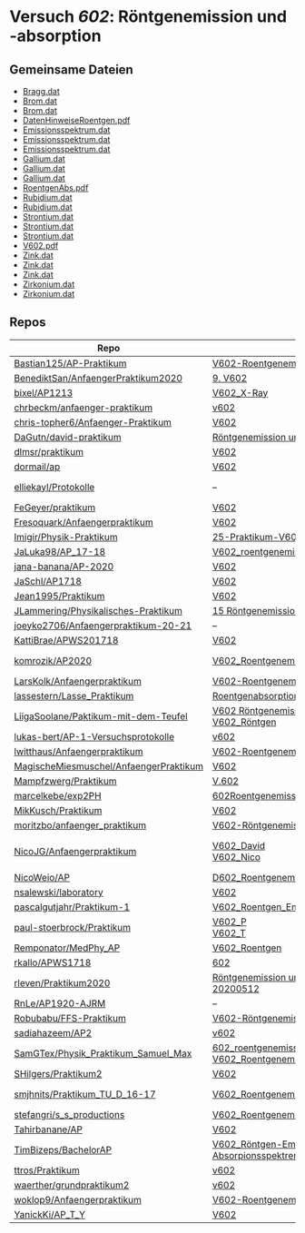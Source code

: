 # Versuch *602*: Röntgenemission und -absorption

## Gemeinsame Dateien
- [Bragg.dat](https://raw.githubusercontent.com/moritzbo/anfaenger_praktikum/main/V602-R%C3%B6ntgenemission%20und%20-absorption/data/Bragg.dat)
- [Brom.dat](https://raw.githubusercontent.com/chris-topher6/Anfaenger-Praktikum/master/V602/data/Brom.dat)
- [Brom.dat](https://raw.githubusercontent.com/moritzbo/anfaenger_praktikum/main/V602-R%C3%B6ntgenemission%20und%20-absorption/data/Brom.dat)
- [DatenHinweiseRoentgen.pdf](https://docs.google.com/viewer?url=https://raw.githubusercontent.com/BenediktSan/AnfaengerPraktikum2020/main/Versuche%20Semester%20IV/9.%20V602/DatenHinweiseRoentgen.pdf)
- [Emissionsspektrum.dat](https://raw.githubusercontent.com/chris-topher6/Anfaenger-Praktikum/master/V602/data/Emissionsspektrum.dat)
- [Emissionsspektrum.dat](https://raw.githubusercontent.com/NicoJG/Anfaengerpraktikum/master/V602_David/dateien/Emissionsspektrum.dat)
- [Emissionsspektrum.dat](https://raw.githubusercontent.com/lassestern/Lasse_Praktikum/master/Roentgenabsorption/Emissionsspektrum.dat)
- [Gallium.dat](https://raw.githubusercontent.com/dormail/ap/main/V602/daten/Gallium.dat)
- [Gallium.dat](https://raw.githubusercontent.com/chris-topher6/Anfaenger-Praktikum/master/V602/data/Gallium.dat)
- [Gallium.dat](https://raw.githubusercontent.com/moritzbo/anfaenger_praktikum/main/V602-R%C3%B6ntgenemission%20und%20-absorption/data/Gallium.dat)
- [RoentgenAbs.pdf](https://docs.google.com/viewer?url=https://raw.githubusercontent.com/JaSchl/AP1718/master/V602/RoentgenAbs.pdf)
- [Rubidium.dat](https://raw.githubusercontent.com/chris-topher6/Anfaenger-Praktikum/master/V602/data/Rubidium.dat)
- [Rubidium.dat](https://raw.githubusercontent.com/moritzbo/anfaenger_praktikum/main/V602-R%C3%B6ntgenemission%20und%20-absorption/data/Rubidium.dat)
- [Strontium.dat](https://raw.githubusercontent.com/dormail/ap/main/V602/daten/Strontium.dat)
- [Strontium.dat](https://raw.githubusercontent.com/chris-topher6/Anfaenger-Praktikum/master/V602/data/Strontium.dat)
- [Strontium.dat](https://raw.githubusercontent.com/moritzbo/anfaenger_praktikum/main/V602-R%C3%B6ntgenemission%20und%20-absorption/data/Strontium.dat)
- [V602.pdf](https://docs.google.com/viewer?url=https://raw.githubusercontent.com/Bastian125/AP-Praktikum/master/V602-Roentgenemission%20und%20-absorption/V602.pdf)
- [Zink.dat](https://raw.githubusercontent.com/moritzbo/anfaenger_praktikum/main/V602-R%C3%B6ntgenemission%20und%20-absorption/data/Zink.dat)
- [Zink.dat](https://raw.githubusercontent.com/chris-topher6/Anfaenger-Praktikum/master/V602/data/Zink.dat)
- [Zink.dat](https://raw.githubusercontent.com/NicoJG/Anfaengerpraktikum/master/V602_David/dateien/Zink.dat)
- [Zirkonium.dat](https://raw.githubusercontent.com/chris-topher6/Anfaenger-Praktikum/master/V602/data/Zirkonium.dat)
- [Zirkonium.dat](https://raw.githubusercontent.com/moritzbo/anfaenger_praktikum/main/V602-R%C3%B6ntgenemission%20und%20-absorption/data/Zirkonium.dat)

## Repos

|                                          Repo                                          |                                                                                                                                        Ordner                                                                                                                                         |                                                                                                                                                                                                                                  PDFs                                                                                                                                                                                                                                  |
|----------------------------------------------------------------------------------------|---------------------------------------------------------------------------------------------------------------------------------------------------------------------------------------------------------------------------------------------------------------------------------------|------------------------------------------------------------------------------------------------------------------------------------------------------------------------------------------------------------------------------------------------------------------------------------------------------------------------------------------------------------------------------------------------------------------------------------------------------------------------|
|[Bastian125/AP-Praktikum](../repo/Bastian125/AP-Praktikum)                              |[V602-Roentgenemission und -absorption](https://github.com/Bastian125/AP-Praktikum/tree/master/V602-Roentgenemission%20und%20-absorption)                                                                                                                                              |–                                                                                                                                                                                                                                                                                                                                                                                                                                                                       |
|[BenediktSan/AnfaengerPraktikum2020](../repo/BenediktSan/AnfaengerPraktikum2020)        |[9. V602](https://github.com/BenediktSan/AnfaengerPraktikum2020/tree/main/Versuche%20Semester%20IV/9.%20V602)                                                                                                                                                                          |[V602.pdf](https://docs.google.com/viewer?url=https://raw.githubusercontent.com/BenediktSan/AnfaengerPraktikum2020/main/Versuche%20Semester%20IV/9.%20V602/V602.pdf)                                                                                                                                                                                                                                                                                                    |
|[bixel/AP1213](../repo/bixel/AP1213)                                                    |[V602_X-Ray](https://github.com/bixel/AP1213/tree/master/V602_X-Ray)                                                                                                                                                                                                                   |[00_protokoll.pdf](https://docs.google.com/viewer?url=https://raw.githubusercontent.com/bixel/AP1213/master/V602_X-Ray/00_protokoll.pdf)                                                                                                                                                                                                                                                                                                                                |
|[chrbeckm/anfaenger-praktikum](../repo/chrbeckm/anfaenger-praktikum)                    |[v602](https://github.com/chrbeckm/anfaenger-praktikum/tree/master/v602)                                                                                                                                                                                                               |[main.pdf](https://docs.google.com/viewer?url=https://raw.githubusercontent.com/NicoWeio/awesome-ap-pdfs/main/chrbeckm%E2%88%95anfaenger-praktikum/602/main.pdf) \*                                                                                                                                                                                                                                                                                                     |
|[chris-topher6/Anfaenger-Praktikum](../repo/chris-topher6/Anfaenger-Praktikum)          |[V602](https://github.com/chris-topher6/Anfaenger-Praktikum/tree/master/V602)                                                                                                                                                                                                          |[main.pdf](https://docs.google.com/viewer?url=https://raw.githubusercontent.com/NicoWeio/awesome-ap-pdfs/main/chris-topher6%E2%88%95Anfaenger-Praktikum/602/main.pdf) \*                                                                                                                                                                                                                                                                                                |
|[DaGutn/david-praktikum](../repo/DaGutn/david-praktikum)                                |[Röntgenemission und -absorption](https://github.com/DaGutn/david-praktikum/tree/master/Documents/Projects/david-praktikum/R%C3%B6ntgenemission%20und%20-absorption)                                                                                                                   |–                                                                                                                                                                                                                                                                                                                                                                                                                                                                       |
|[dlmsr/praktikum](../repo/dlmsr/praktikum)                                              |[V602](https://github.com/dlmsr/praktikum/tree/master/V602)                                                                                                                                                                                                                            |–                                                                                                                                                                                                                                                                                                                                                                                                                                                                       |
|[dormail/ap](../repo/dormail/ap)                                                        |[V602](https://github.com/dormail/ap/tree/main/V602)                                                                                                                                                                                                                                   |[main.pdf](https://docs.google.com/viewer?url=https://raw.githubusercontent.com/NicoWeio/awesome-ap-pdfs/main/dormail%E2%88%95ap/602/main.pdf) \*                                                                                                                                                                                                                                                                                                                       |
|[elliekayl/Protokolle](../repo/elliekayl/Protokolle)                                    |–                                                                                                                                                                                                                                                                                      |[V602_Roentgenemission_und_-absorption.pdf](https://docs.google.com/viewer?url=https://raw.githubusercontent.com/elliekayl/Protokolle/master/V400-703/V602_Roentgenemission_und_-absorption.pdf)                                                                                                                                                                                                                                                                        |
|[FeGeyer/praktikum](../repo/FeGeyer/praktikum)                                          |[V602](https://github.com/FeGeyer/praktikum/tree/master/4_Semester/V602)                                                                                                                                                                                                               |[V602.pdf](https://docs.google.com/viewer?url=https://raw.githubusercontent.com/FeGeyer/praktikum/master/4_Semester/PDF-Dateien/V602.pdf)                                                                                                                                                                                                                                                                                                                               |
|[Fresoquark/Anfaengerpraktikum](../repo/Fresoquark/Anfaengerpraktikum)                  |[V602](https://github.com/Fresoquark/Anfaengerpraktikum/tree/master/V602)                                                                                                                                                                                                              |[main.pdf](https://docs.google.com/viewer?url=https://raw.githubusercontent.com/NicoWeio/awesome-ap-pdfs/main/Fresoquark%E2%88%95Anfaengerpraktikum/602/main.pdf) \*                                                                                                                                                                                                                                                                                                    |
|[Imigir/Physik-Praktikum](../repo/Imigir/Physik-Praktikum)                              |[25-Praktikum-V602](https://github.com/Imigir/Physik-Praktikum/tree/master/25-Praktikum-V602)                                                                                                                                                                                          |–                                                                                                                                                                                                                                                                                                                                                                                                                                                                       |
|[JaLuka98/AP_17-18](../repo/JaLuka98/AP_17-18)                                          |[V602_roentgenemission_und_-absorption](https://github.com/JaLuka98/AP_17-18/tree/master/V602_roentgenemission_und_-absorption)                                                                                                                                                        |–                                                                                                                                                                                                                                                                                                                                                                                                                                                                       |
|[jana-banana/AP-2020](../repo/jana-banana/AP-2020)                                      |[V602](https://github.com/jana-banana/AP-2020/tree/main/we%20did%20that/V602)                                                                                                                                                                                                          |[main.pdf](https://docs.google.com/viewer?url=https://raw.githubusercontent.com/NicoWeio/awesome-ap-pdfs/main/jana-banana%E2%88%95AP-2020/602/main.pdf) \*                                                                                                                                                                                                                                                                                                              |
|[JaSchl/AP1718](../repo/JaSchl/AP1718)                                                  |[V602](https://github.com/JaSchl/AP1718/tree/master/V602)                                                                                                                                                                                                                              |–                                                                                                                                                                                                                                                                                                                                                                                                                                                                       |
|[Jean1995/Praktikum](../repo/Jean1995/Praktikum)                                        |[V602](https://github.com/Jean1995/Praktikum/tree/master/V602)                                                                                                                                                                                                                         |[V602.pdf](https://docs.google.com/viewer?url=https://raw.githubusercontent.com/Jean1995/Praktikum/master/Protokolle_Fertig/V602.pdf)                                                                                                                                                                                                                                                                                                                                   |
|[JLammering/Physikalisches-Praktikum](../repo/JLammering/Physikalisches-Praktikum)      |[15 Röntgenemission -absorption ](https://github.com/JLammering/Physikalisches-Praktikum/tree/master/15%20R%C3%B6ntgenemission%20-absorption%20)                                                                                                                                       |–                                                                                                                                                                                                                                                                                                                                                                                                                                                                       |
|[joeyko2706/Anfaengerpraktikum-20-21](../repo/joeyko2706/Anfaengerpraktikum-20-21)      |–                                                                                                                                                                                                                                                                                      |[v602.pdf](https://docs.google.com/viewer?url=https://raw.githubusercontent.com/joeyko2706/Anfaengerpraktikum-20-21/main/Protokolle/v602.pdf)                                                                                                                                                                                                                                                                                                                           |
|[KattiBrae/APWS201718](../repo/KattiBrae/APWS201718)                                    |[V602](https://github.com/KattiBrae/APWS201718/tree/master/AP2/V602)                                                                                                                                                                                                                   |–                                                                                                                                                                                                                                                                                                                                                                                                                                                                       |
|[komrozik/AP2020](../repo/komrozik/AP2020)                                              |[V602_Roentgenemission](https://github.com/komrozik/AP2020/tree/master/V602_Roentgenemission)                                                                                                                                                                                          |[main.pdf](https://docs.google.com/viewer?url=https://raw.githubusercontent.com/komrozik/AP2020/master/V602_Roentgenemission/main.pdf)<br/>[main_200509.pdf](https://docs.google.com/viewer?url=https://raw.githubusercontent.com/komrozik/AP2020/master/V602_Roentgenemission/main_200509.pdf)                                                                                                                                                                         |
|[LarsKolk/Anfaengerpraktikum](../repo/LarsKolk/Anfaengerpraktikum)                      |[V602-Roentgenemission-und--absorption](https://github.com/LarsKolk/Anfaengerpraktikum/tree/master/V602-Roentgenemission-und--absorption)                                                                                                                                              |–                                                                                                                                                                                                                                                                                                                                                                                                                                                                       |
|[lassestern/Lasse_Praktikum](../repo/lassestern/Lasse_Praktikum)                        |[Roentgenabsorption](https://github.com/lassestern/Lasse_Praktikum/tree/master/Roentgenabsorption)                                                                                                                                                                                     |–                                                                                                                                                                                                                                                                                                                                                                                                                                                                       |
|[LiigaSoolane/Paktikum-mit-dem-Teufel](../repo/LiigaSoolane/Paktikum-mit-dem-Teufel)    |[V602 Röntgenemission](https://github.com/LiigaSoolane/Paktikum-mit-dem-Teufel/tree/main/V602%20R%C3%B6ntgenemission)<br/>[V602_Röntgen](https://github.com/LiigaSoolane/Paktikum-mit-dem-Teufel/tree/main/V602_R%C3%B6ntgen)                                                          |[main.pdf](https://docs.google.com/viewer?url=https://raw.githubusercontent.com/NicoWeio/awesome-ap-pdfs/main/LiigaSoolane%E2%88%95Paktikum-mit-dem-Teufel/602/main.pdf) \*                                                                                                                                                                                                                                                                                             |
|[lukas-bert/AP-1-Versuchsprotokolle](../repo/lukas-bert/AP-1-Versuchsprotokolle)        |[v602](https://github.com/lukas-bert/AP-1-Versuchsprotokolle/tree/main/v602)                                                                                                                                                                                                           |–                                                                                                                                                                                                                                                                                                                                                                                                                                                                       |
|[lwitthaus/Anfaengerpraktikum](../repo/lwitthaus/Anfaengerpraktikum)                    |[V602-Roentgenemission](https://github.com/lwitthaus/Anfaengerpraktikum/tree/master/V602-Roentgenemission)                                                                                                                                                                             |–                                                                                                                                                                                                                                                                                                                                                                                                                                                                       |
|[MagischeMiesmuschel/AnfaengerPraktikum](../repo/MagischeMiesmuschel/AnfaengerPraktikum)|[V602](https://github.com/MagischeMiesmuschel/AnfaengerPraktikum/tree/master/V602)                                                                                                                                                                                                     |[main.pdf](https://docs.google.com/viewer?url=https://raw.githubusercontent.com/NicoWeio/awesome-ap-pdfs/main/MagischeMiesmuschel%E2%88%95AnfaengerPraktikum/602/main.pdf) \*                                                                                                                                                                                                                                                                                           |
|[Mampfzwerg/Praktikum](../repo/Mampfzwerg/Praktikum)                                    |[V.602](https://github.com/Mampfzwerg/Praktikum/tree/master/V.602)                                                                                                                                                                                                                     |[main.pdf](https://docs.google.com/viewer?url=https://raw.githubusercontent.com/Mampfzwerg/Praktikum/master/V.602/latex-template/main.pdf)                                                                                                                                                                                                                                                                                                                              |
|[marcelkebe/exp2PH](../repo/marcelkebe/exp2PH)                                          |[602Roentgenemissionundabsorbtion](https://github.com/marcelkebe/exp2PH/tree/master/602Roentgenemissionundabsorbtion)                                                                                                                                                                  |[Marcel_Kebekus_V602_Röntgen.pdf](https://docs.google.com/viewer?url=https://raw.githubusercontent.com/marcelkebe/exp2PH/master/602Roentgenemissionundabsorbtion/Marcel_Kebekus_V602_R%C3%B6ntgen.pdf)                                                                                                                                                                                                                                                                  |
|[MikKusch/Praktikum](../repo/MikKusch/Praktikum)                                        |[V602](https://github.com/MikKusch/Praktikum/tree/master/V602)                                                                                                                                                                                                                         |–                                                                                                                                                                                                                                                                                                                                                                                                                                                                       |
|[moritzbo/anfaenger_praktikum](../repo/moritzbo/anfaenger_praktikum)                    |[V602-Röntgenemission und -absorption](https://github.com/moritzbo/anfaenger_praktikum/tree/main/V602-R%C3%B6ntgenemission%20und%20-absorption)                                                                                                                                        |–                                                                                                                                                                                                                                                                                                                                                                                                                                                                       |
|[NicoJG/Anfaengerpraktikum](../repo/NicoJG/Anfaengerpraktikum)                          |[V602_David](https://github.com/NicoJG/Anfaengerpraktikum/tree/master/V602_David)<br/>[V602_Nico](https://github.com/NicoJG/Anfaengerpraktikum/tree/master/V602_Nico)                                                                                                                  |[Abgabe.pdf](https://docs.google.com/viewer?url=https://raw.githubusercontent.com/NicoJG/Anfaengerpraktikum/master/V602_Nico/Abgabe.pdf)<br/>[main.pdf](https://docs.google.com/viewer?url=https://raw.githubusercontent.com/NicoWeio/awesome-ap-pdfs/main/NicoJG%E2%88%95Anfaengerpraktikum/602/main.pdf) \*<br/>[V602_Feedback.pdf](https://docs.google.com/viewer?url=https://raw.githubusercontent.com/NicoJG/Anfaengerpraktikum/master/V602_Nico/V602_Feedback.pdf)|
|[NicoWeio/AP](../repo/NicoWeio/AP)                                                      |[D602_Roentgenemission_und_Absorption](https://github.com/NicoWeio/AP/tree/gh-pages/D602_Roentgenemission_und_Absorption)                                                                                                                                                              |[main.pdf](https://docs.google.com/viewer?url=https://raw.githubusercontent.com/NicoWeio/AP/gh-pages/D602_Roentgenemission_und_Absorption/build/main.pdf)                                                                                                                                                                                                                                                                                                               |
|[nsalewski/laboratory](../repo/nsalewski/laboratory)                                    |[V602](https://github.com/nsalewski/laboratory/tree/master/V602)                                                                                                                                                                                                                       |[main.pdf](https://docs.google.com/viewer?url=https://raw.githubusercontent.com/NicoWeio/awesome-ap-pdfs/main/nsalewski%E2%88%95laboratory/602/main.pdf) \*                                                                                                                                                                                                                                                                                                             |
|[pascalgutjahr/Praktikum-1](../repo/pascalgutjahr/Praktikum-1)                          |[V602_Roentgen_Em_Absorp](https://github.com/pascalgutjahr/Praktikum-1/tree/master/V602_Roentgen_Em_Absorp)                                                                                                                                                                            |–                                                                                                                                                                                                                                                                                                                                                                                                                                                                       |
|[paul-stoerbrock/Praktikum](../repo/paul-stoerbrock/Praktikum)                          |[V602_P](https://github.com/paul-stoerbrock/Praktikum/tree/master/V602_P)<br/>[V602_T](https://github.com/paul-stoerbrock/Praktikum/tree/master/V602_T)                                                                                                                                |[V602_T.pdf](https://docs.google.com/viewer?url=https://raw.githubusercontent.com/NicoWeio/awesome-ap-pdfs/main/paul-stoerbrock%E2%88%95Praktikum/602/V602_T.pdf) \*                                                                                                                                                                                                                                                                                                    |
|[Remponator/MedPhy_AP](../repo/Remponator/MedPhy_AP)                                    |[V602_Roentgen](https://github.com/Remponator/MedPhy_AP/tree/master/V602_Roentgen)                                                                                                                                                                                                     |[Main.pdf](https://docs.google.com/viewer?url=https://raw.githubusercontent.com/Remponator/MedPhy_AP/master/V602_Roentgen/Main.pdf)                                                                                                                                                                                                                                                                                                                                     |
|[rkallo/APWS1718](../repo/rkallo/APWS1718)                                              |[602](https://github.com/rkallo/APWS1718/tree/master/602)                                                                                                                                                                                                                              |[main.pdf](https://docs.google.com/viewer?url=https://raw.githubusercontent.com/rkallo/APWS1718/master/602/main.pdf)                                                                                                                                                                                                                                                                                                                                                    |
|[rleven/Praktikum2020](../repo/rleven/Praktikum2020)                                    |[Röntgenemission und -absorption-20200512](https://github.com/rleven/Praktikum2020/tree/master/R%C3%B6ntgenemission%20und%20-absorption-20200512)                                                                                                                                      |[main.pdf](https://docs.google.com/viewer?url=https://raw.githubusercontent.com/NicoWeio/awesome-ap-pdfs/main/rleven%E2%88%95Praktikum2020/602/main.pdf) \*                                                                                                                                                                                                                                                                                                             |
|[RnLe/AP1920-AJRM](../repo/RnLe/AP1920-AJRM)                                            |–                                                                                                                                                                                                                                                                                      |[V602.pdf](https://docs.google.com/viewer?url=https://raw.githubusercontent.com/RnLe/AP1920-AJRM/master/Einzelversuche/AJB/V602.pdf)                                                                                                                                                                                                                                                                                                                                    |
|[Robubabu/FFS-Praktikum](../repo/Robubabu/FFS-Praktikum)                                |[V602-Röntgenemission_und-absorption](https://github.com/Robubabu/FFS-Praktikum/tree/master/V602-R%C3%B6ntgenemission_und-absorption)                                                                                                                                                  |–                                                                                                                                                                                                                                                                                                                                                                                                                                                                       |
|[sadiahazeem/AP2](../repo/sadiahazeem/AP2)                                              |[v602](https://github.com/sadiahazeem/AP2/tree/main/Roentgenemission/latex-template/v602)                                                                                                                                                                                              |–                                                                                                                                                                                                                                                                                                                                                                                                                                                                       |
|[SamGTex/Physik_Praktikum_Samuel_Max](../repo/SamGTex/Physik_Praktikum_Samuel_Max)      |[602_roentgenemission_und_absorption_haefs](https://github.com/SamGTex/Physik_Praktikum_Samuel_Max/tree/master/602_roentgenemission_und_absorption_haefs)<br/>[V602_Roentgenemission_Max](https://github.com/SamGTex/Physik_Praktikum_Samuel_Max/tree/master/V602_Roentgenemission_Max)|[main.pdf](https://docs.google.com/viewer?url=https://raw.githubusercontent.com/NicoWeio/awesome-ap-pdfs/main/SamGTex%E2%88%95Physik_Praktikum_Samuel_Max/602/main.pdf) \*<br/>[plot.pdf](https://docs.google.com/viewer?url=https://raw.githubusercontent.com/NicoWeio/awesome-ap-pdfs/main/SamGTex%E2%88%95Physik_Praktikum_Samuel_Max/602/plot.pdf) \*                                                                                                               |
|[SHilgers/Praktikum2](../repo/SHilgers/Praktikum2)                                      |[V602](https://github.com/SHilgers/Praktikum2/tree/master/V602)                                                                                                                                                                                                                        |–                                                                                                                                                                                                                                                                                                                                                                                                                                                                       |
|[smjhnits/Praktikum_TU_D_16-17](../repo/smjhnits/Praktikum_TU_D_16-17)                  |[V602_Roentgenemission](https://github.com/smjhnits/Praktikum_TU_D_16-17/tree/master/Anf%C3%A4ngerpraktikum/Protokolle/V602_Roentgenemission)                                                                                                                                          |[V602.pdf](https://docs.google.com/viewer?url=https://raw.githubusercontent.com/smjhnits/Praktikum_TU_D_16-17/master/Anf%C3%A4ngerpraktikum/Fertige%20Protokolle/V602.pdf)<br/>[V602.pdf](https://docs.google.com/viewer?url=https://raw.githubusercontent.com/smjhnits/Praktikum_TU_D_16-17/master/Anf%C3%A4ngerpraktikum/Protokolle/V602_Roentgenemission/build/V602.pdf)                                                                                             |
|[stefangri/s_s_productions](../repo/stefangri/s_s_productions)                          |[V602_Roentgenemission](https://github.com/stefangri/s_s_productions/tree/master/PHY341/V602_Roentgenemission)                                                                                                                                                                         |–                                                                                                                                                                                                                                                                                                                                                                                                                                                                       |
|[Tahirbanane/AP](../repo/Tahirbanane/AP)                                                |[V602](https://github.com/Tahirbanane/AP/tree/main/V602)                                                                                                                                                                                                                               |[main.pdf](https://docs.google.com/viewer?url=https://raw.githubusercontent.com/NicoWeio/awesome-ap-pdfs/main/Tahirbanane%E2%88%95AP/602/main.pdf) \*                                                                                                                                                                                                                                                                                                                   |
|[TimBizeps/BachelorAP](../repo/TimBizeps/BachelorAP)                                    |[V602_Röntgen-Emissions- und Absorpionsspektren](https://github.com/TimBizeps/BachelorAP/tree/master/V602_R%C3%B6ntgen-Emissions-%20und%20Absorpionsspektren)                                                                                                                          |[V602.pdf](https://docs.google.com/viewer?url=https://raw.githubusercontent.com/TimBizeps/BachelorAP/master/V602_R%C3%B6ntgen-Emissions-%20und%20Absorpionsspektren/V602.pdf)                                                                                                                                                                                                                                                                                           |
|[ttros/Praktikum](../repo/ttros/Praktikum)                                              |[v602](https://github.com/ttros/Praktikum/tree/main/Protokolle/v602)                                                                                                                                                                                                                   |–                                                                                                                                                                                                                                                                                                                                                                                                                                                                       |
|[waerther/grundpraktikum2](../repo/waerther/grundpraktikum2)                            |[v602](https://github.com/waerther/grundpraktikum2/tree/master/v602)                                                                                                                                                                                                                   |–                                                                                                                                                                                                                                                                                                                                                                                                                                                                       |
|[woklop9/Anfaengerpraktikum](../repo/woklop9/Anfaengerpraktikum)                        |[V602-Roentgenemission](https://github.com/lwitthaus/Anfaengerpraktikum/tree/master/V602-Roentgenemission)                                                                                                                                                                             |–                                                                                                                                                                                                                                                                                                                                                                                                                                                                       |
|[YanickKi/AP_T_Y](../repo/YanickKi/AP_T_Y)                                              |[V602](https://github.com/YanickKi/AP_T_Y/tree/main/V602)                                                                                                                                                                                                                              |[main.pdf](https://docs.google.com/viewer?url=https://raw.githubusercontent.com/NicoWeio/awesome-ap-pdfs/main/YanickKi%E2%88%95AP_T_Y/602/main.pdf) \*                                                                                                                                                                                                                                                                                                                  |
